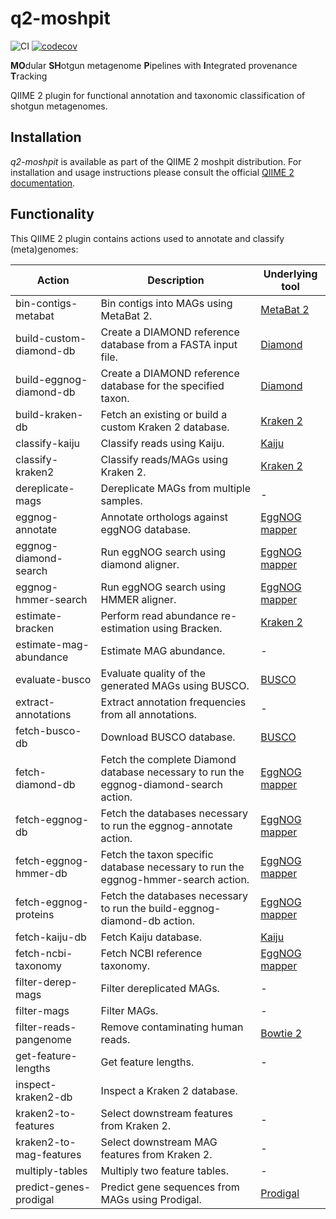 # q2-moshpit
![CI](https://github.com/bokulich-lab/q2-moshpit/actions/workflows/ci.yaml/badge.svg)
[![codecov](https://codecov.io/gh/bokulich-lab/q2-moshpit/graph/badge.svg?token=PSCAYJUP01)](https://codecov.io/gh/bokulich-lab/q2-moshpit)

**MO**dular **SH**otgun metagenome **P**ipelines with **I**ntegrated provenance **T**racking

QIIME 2 plugin for functional annotation and taxonomic classification of shotgun metagenomes.

## Installation
_q2-moshpit_ is available as part of the QIIME 2 moshpit distribution. For installation and usage instructions please consult the official [QIIME 2 documentation](https://docs.qiime2.org).

## Functionality
This QIIME 2 plugin contains actions used to annotate and classify (meta)genomes:

| Action               | Description                                                | Underlying tool                                                    |
|----------------------|------------------------------------------------------------|--------------------------------------------------------------------|
| bin-contigs-metabat  | Bin contigs into MAGs using MetaBat 2.                     | [MetaBat 2](https://bitbucket.org/berkeleylab/metabat/src/master/) |
| build-custom-diamond-db | Create a DIAMOND reference database from a FASTA input file. | [Diamond](https://github.com/bbuchfink/diamond) |
| build-eggnog-diamond-db | Create a DIAMOND reference database for the specified taxon. | [Diamond](https://github.com/bbuchfink/diamond) |
| build-kraken-db      | Fetch an existing or build a custom Kraken 2 database.     | [Kraken 2](https://ccb.jhu.edu/software/kraken2/)                  |
| classify-kaiju | Classify reads using Kaiju. | [Kaiju](https://bioinformatics-centre.github.io/kaiju/) |
| classify-kraken2      | Classify reads/MAGs using Kraken 2.                        | [Kraken 2](https://ccb.jhu.edu/software/kraken2/)                  |
| dereplicate-mags | Dereplicate MAGs from multiple samples. | - |
| eggnog-annotate          | Annotate orthologs against eggNOG database. | [EggNOG mapper](https://github.com/eggnogdb/eggnog-mapper) |
| eggnog-diamond-search    | Run eggNOG search using diamond aligner. | [EggNOG mapper](https://github.com/eggnogdb/eggnog-mapper) |
| eggnog-hmmer-search      | Run eggNOG search using HMMER aligner. | [EggNOG mapper](https://github.com/eggnogdb/eggnog-mapper) |
| estimate-bracken         | Perform read abundance re-estimation using Bracken. | [Kraken 2](https://ccb.jhu.edu/software/bracken/) |
| estimate-mag-abundance   | Estimate MAG abundance. | - |
| evaluate-busco           | Evaluate quality of the generated MAGs using BUSCO. | [BUSCO](https://busco.ezlab.org) |
| extract-annotations      | Extract annotation frequencies from all annotations. | - |
| fetch-busco-db           | Download BUSCO database. | [BUSCO](https://busco.ezlab.org) |
| fetch-diamond-db         | Fetch the complete Diamond database necessary to run the eggnog-diamond-search action. | [EggNOG mapper](https://github.com/eggnogdb/eggnog-mapper) |
| fetch-eggnog-db          | Fetch the databases necessary to run the eggnog-annotate action. | [EggNOG mapper](https://github.com/eggnogdb/eggnog-mapper) |
| fetch-eggnog-hmmer-db    | Fetch the taxon specific database necessary to run the eggnog-hmmer-search action. | [EggNOG mapper](https://github.com/eggnogdb/eggnog-mapper) |
| fetch-eggnog-proteins    | Fetch the databases necessary to run the build-eggnog-diamond-db action. | [EggNOG mapper](https://github.com/eggnogdb/eggnog-mapper) |
| fetch-kaiju-db           | Fetch Kaiju database. | [Kaiju](https://bioinformatics-centre.github.io/kaiju/) |
| fetch-ncbi-taxonomy      | Fetch NCBI reference taxonomy. | [EggNOG mapper](https://github.com/eggnogdb/eggnog-mapper) |
| filter-derep-mags        | Filter dereplicated MAGs. | - |
| filter-mags              | Filter MAGs. | - |
| filter-reads-pangenome   | Remove contaminating human reads. | [Bowtie 2](https://bowtie-bio.sourceforge.net/bowtie2/index.shtml) |
| get-feature-lengths      | Get feature lengths. | - |
| inspect-kraken2-db       | Inspect a Kraken 2 database. |
| kraken2-to-features      | Select downstream features from Kraken 2. | - |
| kraken2-to-mag-features  | Select downstream MAG features from Kraken 2. | - |
| multiply-tables          | Multiply two feature tables. | - |
| predict-genes-prodigal   | Predict gene sequences from MAGs using Prodigal. | [Prodigal](https://github.com/hyattpd/Prodigal) |
